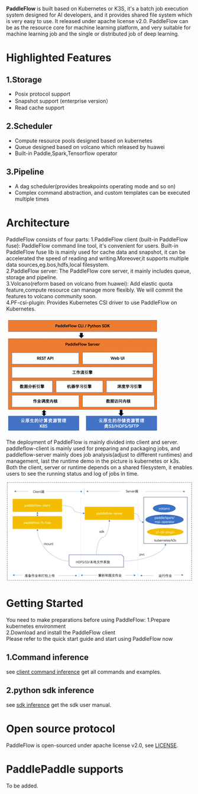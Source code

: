 **PaddleFlow** is built based on Kubernetes or K3S, it's a batch job execution system designed for AI developers, and it provides shared file system which is very easy to use. It released under apache license v2.0. PaddleFlow can be as the resource core for machine learning platform, and very suitable for machine learning job and the single or distributed job of deep learning.
# Highlighted Features
## 1.Storage
- Posix protocol support
- Snapshot support (enterprise version）
- Read cache support
## 2.Scheduler
- Compute resource pools designed based on kubernetes
- Queue designed based on volcano which released by huawei
- Built-in Paddle,Spark,Tensorflow operator
## 3.Pipeline
- A dag scheduler(provides breakpoints operating mode and so on)
- Complex command abstraction, and custom templates can be executed multiple times
# Architecture
PaddleFlow consists of four parts: 
1.PaddleFlow client (built-in PaddleFlow fuse): PaddleFlow command line tool, it's convenient for users. Built-in PaddleFlow fuse lib is mainly used for cache data and snapshot, it can be accelerated the speed of reading and writing.Moreover,it supports multiple data sources,eg.bos,hdfs,local filesystem.</br>
2.PaddleFlow server: The PaddleFlow core server, it mainly includes queue, storage and pipeline.</br>
3.Volcano(reform based on volcano from huawei): Add elastic quota feature,compute resource can manage more flexibly. We will commit the features to volcano community soon.</br>
4.PF-csi-plugin: Provides Kubernetes CSI driver to use PaddleFlow on Kubernetes.</br>

![PaddleFlow Feature Architecture](docs/zh_cn/images/pf-arch.png) 

The deployment of PaddleFlow is mainly divided into client and server. paddleflow-client is mainly used for preparing and packaging jobs, and paddleflow-server mainly does job analysis(adjust to different runtimes) and management, last the runtime demo in the picture is kubernetes or k3s.
Both the client, server or runtime depends on a shared filesystem, it enables users to see the running status and log of jobs in time.

![PaddleFlow Deploy Architecture](docs/zh_cn/images/pf-deploy-arch.png)
# Getting Started
You need to make preparations before using PaddleFlow:
1.Prepare kubernetes environment</br>
2.Download and install the PaddleFlow client</br>
Please refer to the quick start guide and start using PaddleFlow now
## 1.Command inference
see [client command inference](docs/zh_cn/reference/client_command_reference.md) get all commands and examples.
## 2.python sdk inference
see [sdk inference](docs/zh_cn/reference/sdk_reference.md) get the sdk user manual.
# Open source protocol
PaddleFlow is open-sourced under apache license v2.0, see [LICENSE](LICENSE).
# PaddlePaddle supports
To be added.
